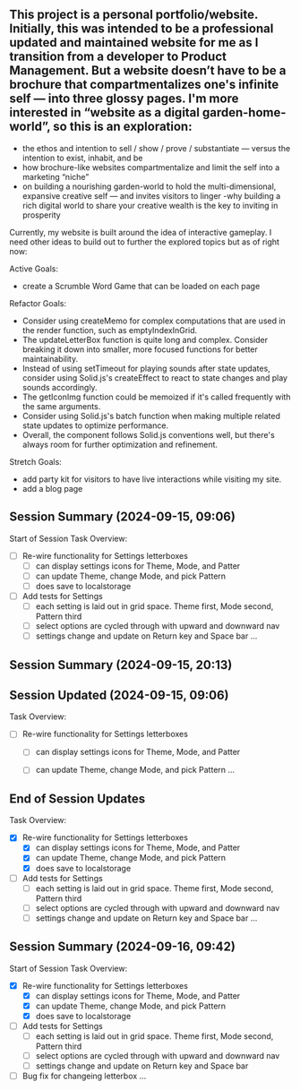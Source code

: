 ## This project is a personal portfolio/website. Initially, this was intended to be a professional updated and maintained website for me as I transition from a developer to Product Management. But a website doesn’t have to be a brochure that compartmentalizes one's infinite self — into three glossy pages. I'm more interested in “website as a digital garden-home-world”, so this is an exploration:

- the ethos and intention to sell / show / prove / substantiate — versus the intention to exist, inhabit, and be
- how brochure-like websites compartmentalize and limit the self into a marketing “niche”
- on building a nourishing garden-world to hold the multi-dimensional, expansive creative self — and invites visitors to linger
  -why building a rich digital world to share your creative wealth is the key to inviting in prosperity

Currently, my website is built around the idea of interactive gameplay. I need other ideas to build out to further the explored topics but as of right now:

Active Goals:

- create a Scrumble Word Game that can be loaded on each page

Refactor Goals:

- Consider using createMemo for complex computations that are used in the render function, such as emptyIndexInGrid.
- The updateLetterBox function is quite long and complex. Consider breaking it down into smaller, more focused functions for better maintainability.
- Instead of using setTimeout for playing sounds after state updates, consider using Solid.js's createEffect to react to state changes and play sounds accordingly.
- The getIconImg function could be memoized if it's called frequently with the same arguments.
- Consider using Solid.js's batch function when making multiple related state updates to optimize performance.
- Overall, the component follows Solid.js conventions well, but there's always room for further optimization and refinement.

Stretch Goals:

- add party kit for visitors to have live interactions while visiting my site.
- add a blog page

## Session Summary (2024-09-15, 09:06)

Start of Session
Task Overview:

- [ ] Re-wire functionality for Settings letterboxes
  - [ ] can display settings icons for Theme, Mode, and Patter
  - [ ] can update Theme, change Mode, and pick Pattern
  - [ ] does save to localstorage
- [ ] Add tests for Settings
  - [ ] each setting is laid out in grid space. Theme first, Mode second, Pattern third
  - [ ] select options are cycled through with upward and downward nav
  - [ ] settings change and update on Return key and Space bar
        ...

## Session Summary (2024-09-15, 20:13)
## Session Updated (2024-09-15, 09:06)
Task Overview:
- [ ] Re-wire functionality for Settings letterboxes
  - [ ] can display settings icons for Theme, Mode, and Patter
  - [ ] can update Theme, change Mode, and pick Pattern
...


## End of Session Updates
Task Overview:
- [x] Re-wire functionality for Settings letterboxes
  - [x] can display settings icons for Theme, Mode, and Patter
  - [x] can update Theme, change Mode, and pick Pattern
  - [x] does save to localstorage
- [ ] Add tests for Settings
  - [ ] each setting is laid out in grid space. Theme first, Mode second, Pattern third
  - [ ] select options are cycled through with upward and downward nav
  - [ ] settings change and update on Return key and Space bar
 ...

## Session Summary (2024-09-16, 09:42)
Start of Session
Task Overview:
- [x] Re-wire functionality for Settings letterboxes
  - [x] can display settings icons for Theme, Mode, and Patter
  - [x] can update Theme, change Mode, and pick Pattern
  - [x] does save to localstorage
- [ ] Add tests for Settings
  - [ ] each setting is laid out in grid space. Theme first, Mode second, Pattern third
  - [ ] select options are cycled through with upward and downward nav
  - [ ] settings change and update on Return key and Space bar
- [ ] Bug fix for changeing letterbox
 ...
